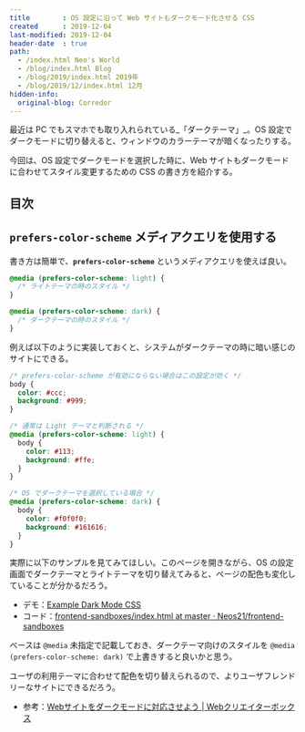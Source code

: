 ```yaml
---
title        : OS 設定に沿って Web サイトもダークモード化させる CSS
created      : 2019-12-04
last-modified: 2019-12-04
header-date  : true
path:
  - /index.html Neo's World
  - /blog/index.html Blog
  - /blog/2019/index.html 2019年
  - /blog/2019/12/index.html 12月
hidden-info:
  original-blog: Corredor
---
```


最近は PC でもスマホでも取り入れられている_「ダークテーマ」_。OS 設定でダークモードに切り替えると、ウィンドウのカラーテーマが暗くなったりする。

今回は、OS 設定でダークモードを選択した時に、Web サイトもダークモードに合わせてスタイル変更するための CSS の書き方を紹介する。

## 目次

## `prefers-color-scheme` メディアクエリを使用する

書き方は簡単で、__`prefers-color-scheme`__ というメディアクエリを使えば良い。

```css
@media (prefers-color-scheme: light) {
  /* ライトテーマの時のスタイル */
}

@media (prefers-color-scheme: dark) {
  /* ダークテーマの時のスタイル */
}
```

例えば以下のように実装しておくと、システムがダークテーマの時に暗い感じのサイトにできる。

```css
/* prefers-color-scheme が有効にならない場合はこの設定が効く */
body {
  color: #ccc;
  background: #999;
}

/* 通常は Light テーマと判断される */
@media (prefers-color-scheme: light) {
  body {
    color: #113;
    background: #ffe;
  }
}

/* OS でダークテーマを選択している場合 */
@media (prefers-color-scheme: dark) {
  body {
    color: #f0f0f0;
    background: #161616;
  }
}
```

実際に以下のサンプルを見てみてほしい。このページを開きながら、OS の設定画面でダークテーマとライトテーマを切り替えてみると、ページの配色も変化していることが分かるだろう。

- デモ：[Example Dark Mode CSS](https://neos21.github.io/frontend-sandboxes/example-dark-mode-css/index.html)
- コード：[frontend-sandboxes/index.html at master · Neos21/frontend-sandboxes](https://github.com/neos21/frontend-sandboxes/blob/master/example-dark-mode-css/index.html)

ベースは `@media` 未指定で記載しておき、ダークテーマ向けのスタイルを `@media (prefers-color-scheme: dark)` で上書きすると良いかと思う。

ユーザの利用テーマに合わせて配色を切り替えられるので、よりユーザフレンドリーなサイトにできるだろう。

- 参考：[Webサイトをダークモードに対応させよう | Webクリエイターボックス](https://www.webcreatorbox.com/tech/dark-mode)
